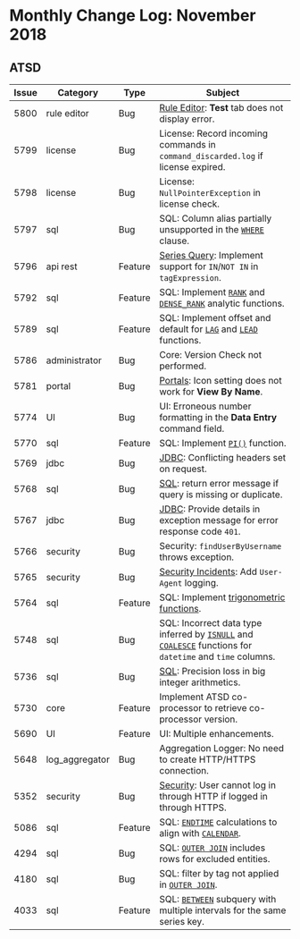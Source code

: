 # Monthly Change Log: November 2018

## ATSD

**Issue**| **Category**    | **Type**    | **Subject**
-----|-------------|---------|----------------------
5800 | rule editor | Bug | [Rule Editor](../../rule-engine/): **Test** tab does not display error. |
5799 | license | Bug | License: Record incoming commands in `command_discarded.log` if license expired. |
5798 | license | Bug | License: `NullPointerException` in license check. |
5797 | sql | Bug | SQL: Column alias partially unsupported in the [`WHERE`](../../sql/README.md#where-clause) clause. |
5796 | api rest | Feature | [Series Query](../../api/data/series/query.md#series-query): Implement support for `IN`/`NOT IN` in `tagExpression`. |
5792 | sql | Feature | SQL: Implement [`RANK`](../../sql/README.md#partition-ordering) and [`DENSE_RANK`](../../sql/README.md#partition-ordering) analytic functions. |
5789 | sql | Feature | SQL: Implement offset and default for [`LAG`](../../sql/README.md#lag) and [`LEAD`](../../sql/README.md#lead) functions. |
5786 | administrator | Bug | Core: Version Check not performed. |
5781 | portal | Bug | [Portals](../../portals/README.md#portals): Icon setting does not work for **View By Name**. |
5774 | UI | Bug | UI: Erroneous number formatting in the **Data Entry** command field. |
5770 | sql | Feature | SQL: Implement [`PI()`](../../sql/README.md#mathematical-functions) function.  |
5769 | jdbc | Bug | [JDBC](https://github.com/axibase/atsd-jdbc/): Conflicting headers set on request. |
5768 | sql | Bug | [SQL](../../sql/api.md): return error message if query is missing or duplicate. |
5767 | jdbc | Bug | [JDBC](https://github.com/axibase/atsd-jdbc/): Provide details in exception message for error response code `401`. |
5766 | security | Bug | Security: `findUserByUsername` throws exception. |
5765 | security | Bug | [Security Incidents](../../rule-engine/functions-security.md#security-functions): Add `User-Agent` logging. |
5764 | sql | Feature | SQL: Implement [trigonometric functions](../../sql/README.md#trigonometric-functions). |
5748 | sql | Bug | SQL: Incorrect data type inferred by [`ISNULL`](../../sql/README.md#isnull) and [`COALESCE`](../../rule-engine/functions-text.md#coalesce) functions for `datetime` and `time` columns. |
5736 | sql | Bug | [SQL](../../sql/): Precision loss in big integer arithmetics. |
5730 | core | Feature | Implement ATSD co-processor to retrieve co-processor version. |
5690 | UI | Feature | UI: Multiple enhancements. |
5648 | log_aggregator | Bug | Aggregation Logger: No need to create HTTP/HTTPS connection.  |
5352 | security | Bug | [Security](../../administration/user-authentication.md#http-basic-authorization-examples): User cannot log in through HTTP if logged in through HTTPS. |
5086 | sql | Feature | SQL: [`ENDTIME`](../../sql/README.md#endtime) calculations to align with [`CALENDAR`](../../rule-engine/workday-calendar.md#workday-calendar). |
4294 | sql | Bug | SQL: [`OUTER JOIN`](../../sql/examples/outer-join.md#outer-join) includes rows for excluded entities. |
4180 | sql | Bug | SQL: filter by tag not applied in [`OUTER JOIN`](../../sql/examples/outer-join.md#outer-join). |
4033 | sql | Feature | SQL: [`BETWEEN`](../../sql/README.md#interval-subqueries) subquery with multiple intervals for the same series key. |
